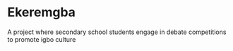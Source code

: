 # Ekeremgba
A project where secondary school students engage in debate competitions to promote igbo culture 
